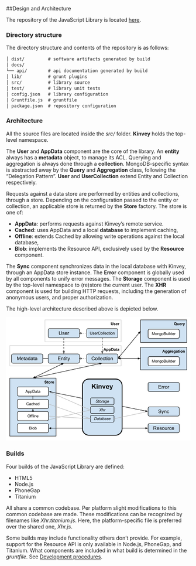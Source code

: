 ##Design and Architecture

The repository of the JavaScript Library is located [here](https://github.com/Kinvey/js-library-dev).

### Directory structure

The directory structure and contents of the repository is as follows:

```
│ dist/         # software artifacts generated by build
│ docs/
└── api/        # api documentation generated by build
│ lib/          # grunt plugins
│ src/          # library source
│ test/         # library unit tests
│ config.json   # library configuration
│ Gruntfile.js  # gruntfile
│ package.json  # repository configuration
```

### Architecture

All the source files are located inside the _src/_ folder. **Kinvey** holds the top-level namespace.

The **User** and **AppData** component are the core of the library. An **entity** always has a **metadata** object, to manage its ACL. Querying and aggregation is always done through a **collection**. MongoDB-specific syntax is abstracted away by the **Query** and **Aggregation** class, following the “Delegation Pattern”. **User** and **UserCollection** extend Entity and Collection respectively.

Requests against a data store are performed by entities and collections, through a store. Depending on the configuration passed to the entity or collection, an applicable store is returned by the **Store** factory. The store is one of:

*   **AppData**: performs requests against Kinvey’s remote service.
*   **Cached**: uses AppData and a local **database** to implement caching,
*   **Offline**: extends Cached by allowing write operations against the local database,
*   **Blob**: implements the Resource API, exclusively used by the **Resource** component.

The **Sync** component synchronizes data in the local database with Kinvey, through an AppData store instance. The **Error** component is globally used by all components to unify error messages. The **Storage** component is used by the top-level namespace to (re)store the current user. The **XHR** component is used for building HTTP requests, including the generation of anonymous users, and proper authorization.

The high-level architecture described above is depicted below.

![Architecture Diagram](js-library-architecture.png)

### Builds
Four builds of the JavaScript Library are defined:

*   HTML5
*   Node.js
*   PhoneGap
*   Titanium

All share a common codebase. Per platform slight modifications to this common codebase are made. These modifications can be recognized by filenames like _Xhr.titanium.js_. Here, the platform-specific file is preferred over the shared one, _Xhr.js_.

Some builds may include functionality others don’t provide. For example, support for the Resource API is only available in Node.js, PhoneGap, and Titanium. What components are included in what build is determined in the _gruntfile_. See [Development procedures](development-procedures.md).
